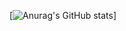 [![Anurag's GitHub stats](https://github-readme-stats.vercel.app/api?username=MSebas55&show_icons=true&theme=transparent)]
